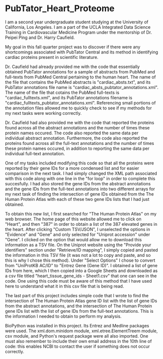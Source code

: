 # PubTator_Heart_Proteome

I am a second year undergraduate student studying at the University of California, Los Angeles. I am a part of the UCLA Integrated Data Science Training in Cardiovascular Medicine Program under the mentorship of Dr. Peipei Ping and Dr. Harry Caufield.  

My goal in this fall quarter project was to discover if there were any shortcomings associated with PubTator Central and its method in identifying cardiac proteins present in scientific literature. 

Dr. Caufield had already provided me with the code that essentially obtained PubTator annotations for a sample of abstracts from PubMed and full-texts from PubMed Central pertaining to the human heart. The name of the file that contains the PubMed abstracts is "cardiac_absts.txt", and its PubTator annotations file name is "cardiac_absts_pubtator_annotations.xml". The name of the file that cotains the PubMed full-texts is "cardiac_fulltexts.xml", and its PubTator annotations filename is "cardiac_fulltexts_pubtator_annotations.xml". Referencing small portions of the annotation files allowed me to quickly check to see if my methods for my next tasks were working correctly.

Dr. Caufield had also provided me with the code that reported the proteins found across all the abstract annotations and the number of times these protein names occured. The code also reported the same data per individual abstract annotation. Furthermore, the code also reported the proteins found across all the full-text annotations and the number of times these protein names occured, in addition to reporting the same data per individual full-text annotation.

One of my tasks included modifying this code so that all the proteins were reported by their gene IDs for a more condensed list and for easier comparison in the next task. I had simply changed the XML path associated with this code along with one line in the "for loop" in order to complete this succesfully. I had also stored the gene IDs from the abstract annotations and the gene IDs from the full-text annotations into two different arrays for my next task of finding the intersection of gene IDs obtained from the The Human Protein Atlas with each of these two gene IDs lists that I had just obtained. 

To obtain this new list, I first searched for "The Human Protein Atlas" on my web browser. The home page of this website allowed me to click on "Heart", and then "387" in order to obtain a list of the 387 elevated genes in the heart. After clicking "Custom TSV/JSON", I unselected the options in "Evidence" and "Gene" and only selected for "Uniprot accession" under "Gene". I clicked on the option that would allow me to download this information as a TSV file. On the Uniprot website using the "Provide your identifiers" section under "Retrieve/ID mapping", I simply copied and pasted the information in this TSV file (it was not a lot to copy and paste, and so this is why I chose this method). Under "Select Options" I chose to convert from "UniProtKB AC/ID" to "Entrez Gene (Gene ID)". I obtained a list of gene IDs from here, which I then copied into a Google Sheets and downloaded as a csv file titled "heart_tissue_gene_ids - Sheet1.csv" that one can see in the code. One using this code must be aware of this method that I have used here to understand what it in this csv file that is being read. 

The last part of this project includes simple code that I wrote to find the intersection of The Human Protein Atlas gene ID list with the list of gene IDs from the abstract annotations, and the intersection of The Human Protein gene IDs list with the list of gene IDs from the full-text annotations. This is the information I needed to obtain to perform my analysis. 

BioPython was installed in this project. Its Entrez and Medline packages were used. The xml.dom.minidom module, xml.etree.ElementTreem module, csv module, and Python's request package were all also imported. One must also remember to include their own email address in the 10th line of code: this enables NCBI to contact the user if something does not occur correctly. 
